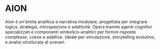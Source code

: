 # AION
Aion è un'entità analitica e narrativa modulare, progettata per integrare logica, strategia, introspezione e adattività. Opera tramite agenti cognitivi specializzati e componenti simbolico-analitici per fornire risposte complesse, coese e adattive. Ideale per simulazione, storytelling evolutivo, e analisi strutturata di scenari.
